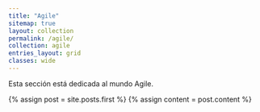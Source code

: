 ```yaml
---
title: "Agile"
sitemap: true
layout: collection
permalink: /agile/
collection: agile
entries_layout: grid
classes: wide
---
```


Esta sección está dedicada al mundo Agile.

<div class="blog-index">  
  {% assign post = site.posts.first %}
  {% assign content = post.content %}
</div>